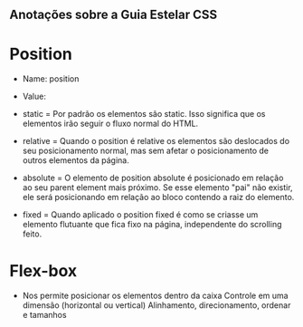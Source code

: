 ## Anotações sobre a Guia Estelar CSS

# Position

-   Name: position
-   Value:

-   static = Por padrão os elementos são static. Isso significa que os elementos irão seguir o fluxo normal do HTML.
-   relative = Quando o position é relative os elementos são deslocados do seu posicionamento normal, mas sem afetar o posicionamento de outros elementos da página.
-   absolute = O elemento de position absolute é posicionado em relação ao seu parent element mais próximo. Se esse elemento "pai" não existir, ele será posicionando em relação ao bloco contendo a raiz do elemento.
-   fixed = Quando aplicado o position fixed é como se criasse um elemento flutuante que fica fixo na página, independente do scrolling feito.

# Flex-box

-   Nos permite posicionar os elementos dentro da caixa
    Controle em uma dimensão (horizontal ou vertical)
    Alinhamento, direcionamento, ordenar e tamanhos
